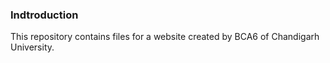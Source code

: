 ### Indtroduction

This repository contains files for a website created by BCA6 of Chandigarh University.
